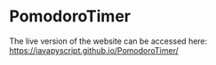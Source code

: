 # PomodoroTimer

The live version of the website can be accessed here:<br>
https://javapyscript.github.io/PomodoroTimer/

